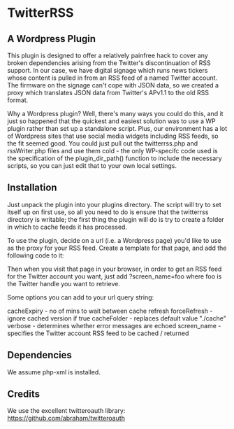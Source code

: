 # TwitterRSS 
## A Wordpress Plugin

This plugin is designed to offer a relatively painfree hack to cover any broken  dependencies arising from the Twitter's discontinuation of RSS support. In our case, we have digital signage which runs news tickers whose content is pulled in from an RSS feed of a named Twitter account. The firmware on the signage can't cope with JSON data, so we created a proxy which translates JSON data from Twitter's APv1.1 to the old RSS format.

Why a Wordpress plugin? Well, there's many ways you could do this, and it just so happened that the quickest and easiest solution was to use a WP plugin rather than set up a standalone script. Plus, our environment has a lot of Wordpress sites that use social media widgets including RSS feeds, so the fit seemed good. You could just pull out the twitterrss.php and rssWriter.php files and use them cold - the only WP-specifc code used is the specification of the plugin_dir_path() function to include the necessary scripts, so you can just edit that to your own local settings.

## Installation

Just unpack the plugin into your plugins directory. The script will try to set itself up on first use, so all you need to do is ensure that the twitterrss directory is writable; the first thing the plugin will do is try to create a folder in which to cache feeds it has processed.

To use the plugin, decide on a url (i.e. a Wordpress page) you'd like to use as the proxy for your RSS feed. Create a template for that page, and add the following code to it:

<?php $feed = new TwitterRSS($_GET); ?>

Then when you visit that page in your browser, in order to get an RSS feed for the Twitter account you want, just add ?screen_name=foo where foo is the Twitter handle you want to retrieve.

Some options you can add to your url query string:

 cacheExpiry     - no of mins to wait between cache refresh
 forceRefresh    - ignore cached version if true
 cacheFolder     - replaces default value "./cache"
 verbose         - determines whether error messages are echoed
 screen_name     - specifies the Twitter account RSS feed to be cached / returned

## Dependencies

We assume php-xml is installed.

## Credits

We use the excellent twitteroauth library: https://github.com/abraham/twitteroauth